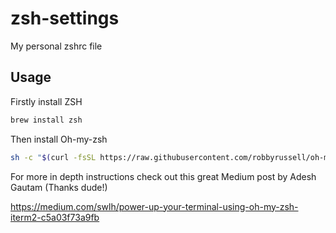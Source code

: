 # zsh-settings
My personal zshrc file

## Usage

Firstly install ZSH
```sh
brew install zsh
```
Then install Oh-my-zsh
```sh
sh -c "$(curl -fsSL https://raw.githubusercontent.com/robbyrussell/oh-my-zsh/master/tools/install.sh)"
```
For more in depth instructions check out this great Medium post by Adesh Gautam (Thanks dude!)

https://medium.com/swlh/power-up-your-terminal-using-oh-my-zsh-iterm2-c5a03f73a9fb
